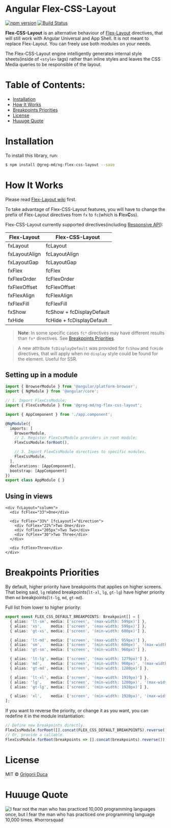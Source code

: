 # Angular Flex-CSS-Layout

[![npm version](https://badge.fury.io/js/%40greg-md%2Fng-flex-css-layout.svg)](https://badge.fury.io/js/%40greg-md%2Fng-flex-css-layout)
[![Build Status](https://travis-ci.org/greg-md/ng-flex-css-layout.svg?branch=master)](https://travis-ci.org/greg-md/ng-flex-css-layout)

**Flex-CSS-Layout** is an alternative behaviour of [Flex-Layout](https://github.com/angular/flex-layout) directives,
that will still work with Angular Universal and App Shell.
It is not meant to replace Flex-Layout. You can freely use both modules on your needs.

The Flex-CSS-Layout engine intelligently generates internal style sheets(inside of `<style>` tags) rather than inline styles
and leaves the CSS Media queries to be responsible of the layout.

# Table of Contents:

* [Installation](#installation)
* [How It Works](#how-it-works)
* [Breakpoints Priorities](#breakpoints-priorities)
* [License](#license)
* [Huuuge Quote](#huuuge-quote)

# Installation

To install this library, run:

```bash
$ npm install @greg-md/ng-flex-css-layout --save
```

# How It Works

Please read [Flex-Layout wiki](https://github.com/angular/flex-layout/wiki) first.

To take advantage of Flex-CSS-Layout features, you will have to change the prefix of Flex-Layout directives
from `fx` to `fc`(which is **F**lex**C**ss).

Flex-CSS-Layout currently supported directives(including [Responsive API](https://github.com/angular/flex-layout/wiki/Responsive-API)):

| Flex-Layout  | Flex-CSS-Layout |
| ------------- | ------------- |
| fxLayout | fcLayout |
| fxLayoutAlign | fcLayoutAlign |
| fxLayoutGap | fcLayoutGap |
| fxFlex | fcFlex |
| fxFlexOrder | fcFlexOrder |
| fxFlexOffset | fcFlexOffset |
| fxFlexAlign | fcFlexAlign |
| fxFlexFill | fcFlexFill |
| fxShow | fcShow + fcDisplayDefault |
| fxHide | fcHide + fcDisplayDefault |

> **Note**: In some specific cases `fc*` directives may have different results than `fx*` directives. See [Breakpoints Priorities](#breakpoints-priorities).

> A new attribute `fcDisplayDefault` was provided for `fcShow` and `fcHide` directives,
  that will apply when no `display` style could be found for the element. Useful for SSR.

## Setting up in a module

```typescript
import { BrowserModule } from '@angular/platform-browser';
import { NgModule } from '@angular/core';

// 1. Import FlexCssModule;
import { FlexCssModule } from '@greg-md/ng-flex-css-layout';

import { AppComponent } from './app.component';

@NgModule({
  imports: [
    BrowserModule,
    // 2. Register FlexCssModule providers in root module;
    FlexCssModule.forRoot(),

    // 3. Import FlexCssModule directives to specific modules.
    FlexCssModule,
  ],
  declarations: [AppComponent],
  bootstrap: [AppComponent]
})
export class AppModule { }
```

## Using in views

```angular2html
<div fcLayout="column">
  <div fcFlex="33">One</div>

  <div fcFlex="33%" [fcLayout]="direction">
    <div fcFlex="22%">Two One</div>
    <div fcFlex="205px">Two Two</div>
    <div fcFlex="30">Two Three</div>
  </div>

  <div fcFlex>Three</div>
</div>
```

# Breakpoints Priorities

By default, higher priority have breakpoints that applies on higher screens.
That being said, `lg` related breakpoints(`lt-xl`, `lg`, `gt-lg`) have higher priority then `md` breakpoints(`lt-lg`, `md`, `gt-md`).

Full list from lower to higher priority:

```typescript
export const FLEX_CSS_DEFAULT_BREAKPOINTS: Breakpoint[] = [
  { alias: 'lt-sm', media: ['screen', '(max-width: 599px)'] },
  { alias: 'xs',    media: ['screen', '(max-width: 599px)'] },
  { alias: 'gt-xs', media: ['screen', '(min-width: 600px)'] },

  { alias: 'lt-md', media: ['screen', '(max-width: 959px)'] },
  { alias: 'sm',    media: ['screen', '(min-width: 600px)', '(max-width: 959px)'] },
  { alias: 'gt-sm', media: ['screen', '(min-width: 960px)'] },

  { alias: 'lt-lg', media: ['screen', '(max-width: 1279px)'] },
  { alias: 'md',    media: ['screen', '(min-width: 960px)', '(max-width: 1279px)'] },
  { alias: 'gt-md', media: ['screen', '(min-width: 1280px)'] },

  { alias: 'lt-xl', media: ['screen', '(max-width: 1919px)'] },
  { alias: 'lg',    media: ['screen', '(min-width: 1280px)', '(max-width: 1919px)'] },
  { alias: 'gt-lg', media: ['screen', '(min-width: 1920px)'] },

  { alias: 'xl',    media: ['screen', '(min-width: 1920px)', '(max-width: 5000px)'] },
];
```

If you want to reverse the priority, or change it as you want, you can redefine it in the module instantiation:

```typescript
// Define new breakpoints directly.
FlexCssModule.forRoot([].concat(FLEX_CSS_DEFAULT_BREAKPOINTS).reverse());
// Or, provide a callable.
FlexCssModule.forRoot(breakpoints => [].concat(breakpoints).reverse());
```

# License

MIT © [Grigorii Duca](http://greg.md)

# Huuuge Quote

![I fear not the man who has practiced 10,000 programming languages once, but I fear the man who has practiced one programming language 10,000 times. #horrorsquad](http://greg.md/huuuge-quote-fb.jpg)
